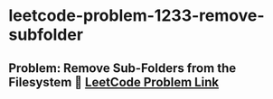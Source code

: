 # leetcode-problem-1233-remove-subfolder
## Problem: Remove Sub-Folders from the Filesystem  🔗 [LeetCode Problem Link](https://leetcode.com/problems/remove-sub-folders-from-the-filesystem/)
